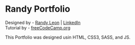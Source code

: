 # Randy Portfolio 

Designed by - [Randy Leon](https://github.com/charinwolf) | [LinkedIn](https://www.linkedin.com/in/randy-leon-charinga/) <br />
Tutorial by - [freeCodeCamp.org](https://www.youtube.com/watch?v=xV7S8BhIeBo&list=PLiNd0c-6uL0JtfOTNlv1d-AD6SQFDJIJb&index=2&t=8696s)

This Portfolio was designed usin HTML, CSS3, SASS, and JS.

